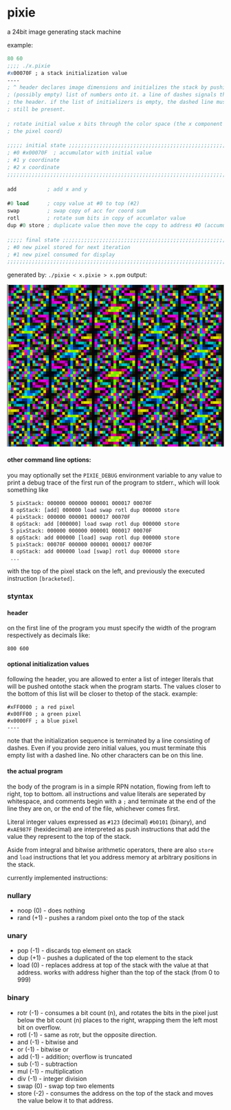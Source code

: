 
# pixie

a 24bit image generating stack machine

example:
```lisp
80 60
;;;; ./x.pixie
#x00070F ; a stack initialization value
----
; ^ header declares image dimensions and initializes the stack by pushing a 
; (possibly empty) list of numbers onto it. a line of dashes signals the end of
; the header. if the list of initializers is empty, the dashed line must
; still be present.

; rotate initial value x bits through the color space (the x component of 
; the pixel coord)

;;;;; initial state ;;;;;;;;;;;;;;;;;;;;;;;;;;;;;;;;;;;;;;;;;;;;;;;;;;;;;;;;;;;;
; #0 #x00070F  ; accumulator with initial value
; #1 y coordinate
; #2 x coordinate
;;;;;;;;;;;;;;;;;;;;;;;;;;;;;;;;;;;;;;;;;;;;;;;;;;;;;;;;;;;;;;;;;;;;;;;;;;;;;;;;

add          ; add x and y

#0 load      ; copy value at #0 to top (#2)
swap         ; swap copy of acc for coord sum
rotl         ; rotate sum bits in copy of accumlator value
dup #0 store ; duplicate value then move the copy to address #0 (accumulator)

;;;;; final state ;;;;;;;;;;;;;;;;;;;;;;;;;;;;;;;;;;;;;;;;;;;;;;;;;;;;;;;;;;;;;;
; #0 new pixel stored for next iteration
; #1 new pixel consumed for display
;;;;;;;;;;;;;;;;;;;;;;;;;;;;;;;;;;;;;;;;;;;;;;;;;;;;;;;;;;;;;;;;;;;;;;;;;;;;;;;;
```
generated by: `./pixie < x.pixie > x.ppm`
output:

![](https://raw.githubusercontent.com/jessrud/pixie/master/x.png)

#### other command line options:
you may optionally set the `PIXIE_DEBUG` environment variable to any value to 
print a debug trace of the first run of the program to stderr., which will look 
something like
```
 5 pixStack: 000000 000000 000001 000017 00070F
 8 opStack: [add] 000000 load swap rotl dup 000000 store
 4 pixStack: 000000 000001 000017 00070F
 8 opStack: add [000000] load swap rotl dup 000000 store
 5 pixStack: 000000 000000 000001 000017 00070F
 8 opStack: add 000000 [load] swap rotl dup 000000 store
 5 pixStack: 00070F 000000 000001 000017 00070F
 8 opStack: add 000000 load [swap] rotl dup 000000 store
 ... 
```
with the top of the pixel stack on the left, and previously the executed
instruction `[bracketed]`.

### styntax
#### header
on the first line of the program you must specify the width of the program 
respectively as decimals
like:
```
800 600
```
#### optional initialization values
following the header, you are allowed to enter a list of integer literals that 
will be pushed ontothe stack when the program starts. The values closer to the 
bottom of this list will be closer to thetop of the stack. example:
```
#xFF0000 ; a red pixel
#x00FF00 ; a green pixel
#x0000FF ; a blue pixel
----
```
note that the initialization sequence is terminated by a line consisting of 
dashes. Even if you provide zero initial values, you must terminate this empty 
list with a dashed line. No other characters can be on this line.

#### the actual program
the body of the program is in a simple RPN notation, flowing from left to right, 
top to bottom. all instructions and value literals are seperated by whitespace, 
and comments begin with a `;` and terminate at the end of the line they are on, 
or the end of the file, whichever comes first.

Literal integer values expressed as `#123` (decimal) `#b0101` (binary), and 
`#xAE987F` (hexidecimal) are interpreted as push instructions that add the value
they represent to the top of the stack.

Aside from integral and bitwise arithmetic operators, there are also `store` and
`load` instructions that let you address memory at arbitrary positions in the 
stack.

currently implemented instructions:

### nullary

* noop (0)  - does nothing
* rand (+1) - pushes a random pixel onto the top of the stack

### unary

* pop (-1) - discards top element on stack
* dup (+1) - pushes a duplicated of the top element to the stack
* load (0) - replaces address at top of the stack with the value
             at that address. works with address higher than
             the top of the stack (from 0 to 999)

### binary
* rotr (-1) - consumes a bit count (n), and rotates the bits in the pixel just 
              below the bit count (n) places to the right, wrapping them the 
              left most bit on overflow.
* rotl  (-1) - same as rotr, but the opposite direction.
* and   (-1) - bitwise and
* or    (-1) - bitwise or
* add   (-1) - addition; overflow is truncated
* sub   (-1) - subtraction
* mul   (-1) - multiplication
* div   (-1) - integer division
* swap  (0)  - swap top two elements
* store (-2) - consumes the address on the top of the stack and moves the value
               below it to that address.

